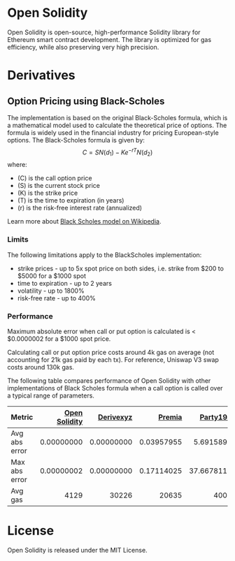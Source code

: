 # Open Solidity

Open Solidity is open-source, high-performance Solidity library for Ethereum smart contract development. The library is optimized for gas efficiency, while also preserving very high precision. 

# Derivatives

## Option Pricing using Black-Scholes

The implementation is based on the original Black-Scholes formula, which is a mathematical model used to calculate the theoretical price of options. The formula is widely used in the financial industry for pricing European-style options.
The Black-Scholes formula is given by:
$$
C = S N(d_1) - K e^{-rT} N(d_2)
$$
where:
- \(C\) is the call option price
- \(S\) is the current stock price
- \(K\) is the strike price
- \(T\) is the time to expiration (in years)
- \(r\) is the risk-free interest rate (annualized)

Learn more about [Black Scholes model on Wikipedia](https://en.wikipedia.org/wiki/Black%E2%80%93Scholes_model).

### Limits

The following limitations apply to the BlackScholes implementation:
 - strike prices - up to 5x spot price on both sides, i.e. strike from $200 to $5000 for a $1000 spot
 - time to expiration - up to 2 years
 - volatility - up to 1800%
 - risk-free rate - up to 400%

### Performance
Maximum absolute error when call or put option is calculated is < $0.0000002 for a $1000 spot price.  

Calculating call or put option price costs around 4k gas on average (not accounting for 21k gas paid by each tx). For reference, Uniswap V3 swap costs around 130k gas.  

The following table compares performance of Open Solidity with other implementations of Black Scholes formula when a call option is called over a typical range of parameters. 

| Metric    |  [Open Solidity](https://github.com/MerkleBlue/open-solidity) |  [Derivexyz](https://github.com/derivexyz/v1-core/blob/master/contracts/libraries/BlackScholes.sol) |     [Premia](https://github.com/Premian-Labs/premia-contracts/blob/master/contracts/libraries/OptionMath.sol) |   [Party1983](https://github.com/partylikeits1983/black_scholes_solidity/blob/main/contracts/libraries/BlackScholesModel.sol) |   [Dopex](https://github.com/code-423n4/2023-08-dopex/blob/main/contracts/libraries/BlackScholes.sol) |
| :------------ | ------------: | ---------: | ---------: | ----------: | ------: | 
| Avg abs error |  0.00000000   | 0.00000000 | 0.03957955 |  5.69158932 |         |
| Max abs error |  0.00000002   | 0.00000000 | 0.17114025 | 37.66781134 |         |
| Avg gas   |        4129   |      30226 |      20635 |       40010 |   95458 |


# License

Open Solidity is released under the MIT License.
